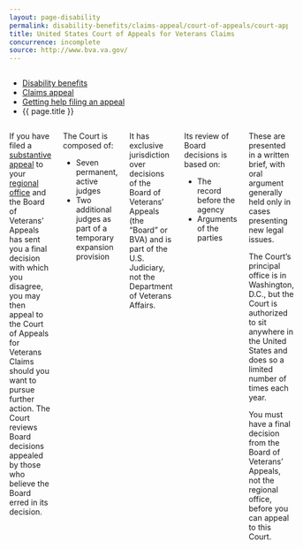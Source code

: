 ```yaml
---
layout: page-disability
permalink: disability-benefits/claims-appeal/court-of-appeals/court-appeals-veterans-claims/index.html
title: United States Court of Appeals for Veterans Claims
concurrence: incomplete
source: http://www.bva.va.gov/
---
```


<div class="splash" markdown="0">
<div class="row" markdown="0">
<div class="small-12 columns" markdown="0">

<ul class="breadcrumbs" role="menubar" aria-label="Primary">
<li class="parent"><a href="{{ site.url }}/disability-benefits/">Disability benefits</a></li>
<li class="parent"><a href="{{ site.url }}/disability-benefits/claims-appeal/">Claims appeal</a></li>
<li class="parent"><a href="{{ site.url }}/disability-benefits/claims-appeal/court-of-appeals/">Getting help filing an appeal</a></li>
<li class="active">{{ page.title }}</li>
</ul>

</div>
</div>
</div>

<div class="main" role="main" markdown="0">
<div class="section one" markdown="0">
<div class="primary" markdown="0">
<div class="row" markdown="0">
<div class="small-12 columns">

<div markdown="1">

If you have filed a [substantive appeal](http://www.va.gov/vaforms/va/pdf/VA9.pdf) to your [regional office](http://www.benefits.va.gov/benefits/offices.asp) and the Board of Veterans’ Appeals has sent you a final decision with which you disagree, you may then appeal to the Court of Appeals for Veterans Claims should you want to pursue further action. The Court reviews Board decisions appealed by those who believe the Board erred in its decision.

</div>

<div class="call-out" markdown="1">

The Court is composed of:

- Seven permanent, active judges
- Two additional judges as part of a temporary expansion provision

</div>

<div markdown="1">

It has exclusive jurisdiction over decisions of the Board of Veterans’ Appeals (the “Board” or BVA) and is part of the U.S. Judiciary, not the Department of Veterans Affairs.

</div>

<div class="call-out" markdown="1">

Its review of Board decisions is based on:

- The record before the agency
- Arguments of the parties

</div>

<div markdown="1">

These are presented in a written brief, with oral argument generally held only in cases presenting new legal issues.

The Court’s principal office is in Washington, D.C., but the Court is authorized to sit anywhere in the United States and does so a limited number of times each year.

You must have a final decision from the Board of Veterans’ Appeals, not the regional office, before you can appeal to this Court.

</div>

</div>
</div>

</div>
